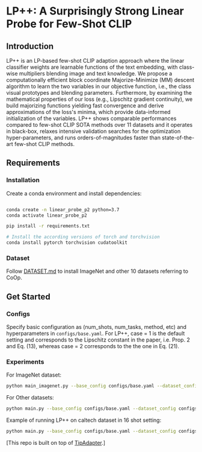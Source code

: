 # LP++: A Surprisingly Strong Linear Probe for Few-Shot CLIP

## Introduction
   

LP++ is an LP-based few-shot CLIP adaption approach where the linear classifier weights are learnable functions of the text embedding, with class-wise multipliers blending image and text knowledge. We propose a computationally efficient block coordinate Majorize-Minimize (MM) descent algorithm to learn the two variables in our objective function, i.e., the class visual prototypes and blending parameters.
Furthermore, by examining the mathematical properties of our loss (e.g., Lipschitz gradient continuity), we build majorizing functions yielding fast convergence and derive approximations of the loss's minima, which provide data-informed initialization of the variables. LP++ shows comparable performances compared to few-shot CLIP SOTA methods over 11 datasets and it operates in black-box, relaxes intensive validation searches for the optimization hyper-parameters, and runs orders-of-magnitudes faster than state-of-the-art few-shot CLIP methods. 


## Requirements


### Installation
Create a conda environment and install dependencies:
```bash

conda create -n linear_probe_p2 python=3.7
conda activate linear_probe_p2

pip install -r requirements.txt

# Install the according versions of torch and torchvision
conda install pytorch torchvision cudatoolkit
```

### Dataset
Follow [DATASET.md](https://github.com/gaopengcuhk/Tip-Adapter/blob/main/DATASET.md) to install ImageNet and other 10 datasets referring to CoOp.

## Get Started
### Configs
Specify basic configuration as (num_shots, num_tasks, method, etc) and hyperparameters in `configs/base.yaml`. 
For LP++, case = 1 is the default setting and corresponds to the Lipschitz constant in the paper, i.e. Prop. 2 and Eq. (13), whereas case = 2 corresponds to the the one in Eq. (21).

### Experiments

For ImageNet dataset:
```bash
python main_imagenet.py --base_config configs/base.yaml --dataset_config configs/imagenet.yaml
```

For Other datasets:

```bash
python main.py --base_config configs/base.yaml --dataset_config configs/{dataset_name}.yaml
```

Example of running LP++ on caltech dataset in 16 shot setting:
```bash
python main.py --base_config configs/base.yaml --dataset_config configs/{dataset_name}.yaml --opt root_path {DATA_PATH} output_dir {OUTPUT_PATH} method LinearProbe_P2 case 1 shots 16 tasks 10
```


[This repo is built on top of [TipAdapter](https://github.com/gaopengcuhk/Tip-Adapter).]


